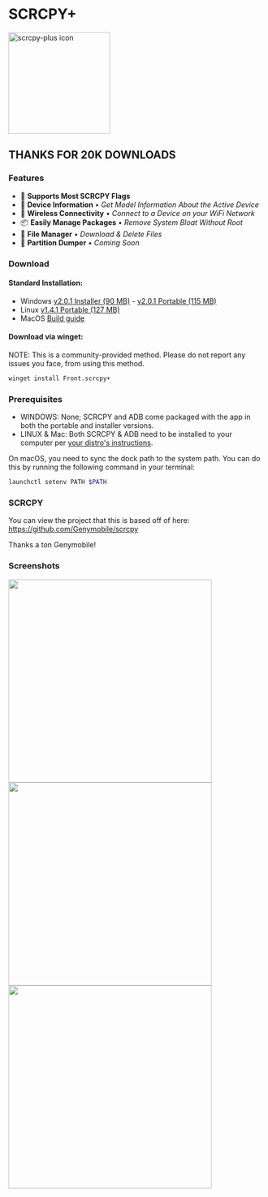 # SCRCPY+

<img src="https://github.com/Frontesque/scrcpy-plus/raw/main/icons/SCRCPY%2B.png" alt="scrcpy-plus icon" width="200"/>

## THANKS FOR 20K DOWNLOADS

### Features

- 🚩 **Supports Most SCRCPY Flags**
- 📱 **Device Information** • _Get Model Information About the Active Device_
- 📶 **Wireless Connectivity** • _Connect to a Device on your WiFi Network_
- 📦 **Easily Manage Packages** • _Remove System Bloat Without Root_
- 📂 **File Manager** • _Download & Delete Files_
- 💾 **Partition Dumper** • _Coming Soon_

### Download

#### Standard Installation:

- Windows [v2.0.1 Installer (90 MB)](https://github.com/Frontesque/scrcpy-plus/releases/download/2.0.1/scrcpy-plus-2.0.1-win-x64-installer.exe) - [v2.0.1 Portable (115 MB)](https://github.com/Frontesque/scrcpy-plus/releases/download/2.0.1/scrcpy-plus-2.0.1-win-x64-portable.zip)
- Linux [v1.4.1 Portable (127 MB)](https://github.com/Frontesque/scrcpy-plus/releases/download/1.4.1/scrcpy-plus-1.4.1-portable-linux-x64.zip)
- MacOS [Build guide](https://github.com/Frontesque/scrcpy-plus/blob/main/BUILDING.md)

#### Download via winget:

NOTE: This is a community-provided method. Please do not report any issues you face, from using this method.

```bash
winget install Front.scrcpy+
```

### Prerequisites

- WINDOWS: None; SCRCPY and ADB come packaged with the app in both the portable and installer versions.
- LINUX & Mac: Both SCRCPY & ADB need to be installed to your computer per [your distro's instructions](https://github.com/Genymobile/scrcpy#linux).

On macOS, you need to sync the dock path to the system path. You can do this by running the following command in your terminal:

```bash
launchctl setenv PATH $PATH
```

### SCRCPY

You can view the project that this is based off of here:
https://github.com/Genymobile/scrcpy

Thanks a ton Genymobile!

### Screenshots

<img src="https://api.celeste.photos/upload/5kyTNOr" height="400" />
<img src="https://api.celeste.photos/upload/NOyGNji" height="400" />
<img src="https://api.celeste.photos/upload/6qfSUsN" height="400" />
